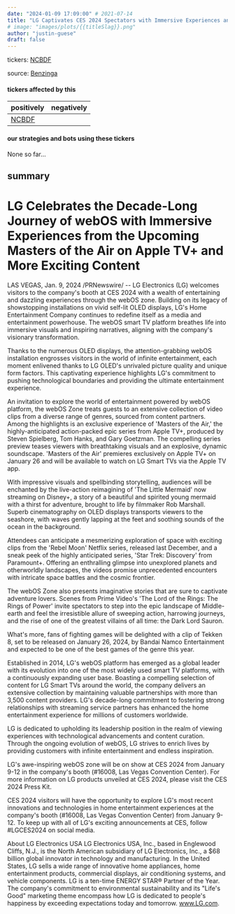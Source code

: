 ```yaml
---
date: "2024-01-09 17:09:00" # 2021-07-14
title: "LG Captivates CES 2024 Spectators with Immersive Experiences and Exciting Content, Celebrating a Decade of webOS"
# image: "images/plots/{{titleSlag}}.png"
author: "justin-guese"
draft: false
---
```

tickers: <a href='https://finance.yahoo.com/quote/NCBDF' target='_blank'>NCBDF</a> 

source: <a href='https://www.prnewswire.com/news-releases/lg-captivates-ces-2024-spectators-with-immersive-webos-experience-zone-302030210.html' target='_blank'>Benzinga</a>

#### tickers affected by this

| positively | negatively |
|------------|------------
| <a href='https://finance.yahoo.com/quote/NCBDF' target='_blank'>NCBDF</a> |  |

#### our strategies and bots using these tickers

None so far...

## summary

# LG Celebrates the Decade-Long Journey of webOS with Immersive Experiences from the Upcoming Masters of the Air on Apple TV+ and More Exciting Content

LAS VEGAS, Jan. 9, 2024 /PRNewswire/ -- LG Electronics (LG) welcomes visitors to the company's booth at CES 2024 with a wealth of entertaining and dazzling experiences through the webOS zone. Building on its legacy of showstopping installations on vivid self-lit OLED displays, LG's Home Entertainment Company continues to redefine itself as a media and entertainment powerhouse. The webOS smart TV platform breathes life into immersive visuals and inspiring narratives, aligning with the company's visionary transformation.

Thanks to the numerous OLED displays, the attention-grabbing webOS installation engrosses visitors in the world of infinite entertainment, each moment enlivened thanks to LG OLED's unrivaled picture quality and unique form factors. This captivating experience highlights LG's commitment to pushing technological boundaries and providing the ultimate entertainment experience.

An invitation to explore the world of entertainment powered by webOS platform, the webOS Zone treats guests to an extensive collection of video clips from a diverse range of genres, sourced from content partners. Among the highlights is an exclusive experience of 'Masters of the Air,' the highly-anticipated action-packed epic series from Apple TV+, produced by Steven Spielberg, Tom Hanks, and Gary Goetzman. The compelling series preview teases viewers with breathtaking visuals and an explosive, dynamic soundscape. 'Masters of the Air' premieres exclusively on Apple TV+ on January 26 and will be available to watch on LG Smart TVs via the Apple TV app.

With impressive visuals and spellbinding storytelling, audiences will be enchanted by the live-action reimagining of 'The Little Mermaid' now streaming on Disney+, a story of a beautiful and spirited young mermaid with a thirst for adventure, brought to life by filmmaker Rob Marshall. Superb cinematography on OLED displays transports viewers to the seashore, with waves gently lapping at the feet and soothing sounds of the ocean in the background.

Attendees can anticipate a mesmerizing exploration of space with exciting clips from the 'Rebel Moon' Netflix series, released last December, and a sneak peek of the highly anticipated series, 'Star Trek: Discovery' from Paramount+. Offering an enthralling glimpse into unexplored planets and otherworldly landscapes, the videos promise unprecedented encounters with intricate space battles and the cosmic frontier.

The webOS Zone also presents imaginative stories that are sure to captivate adventure lovers. Scenes from Prime Video's 'The Lord of the Rings: The Rings of Power' invite spectators to step into the epic landscape of Middle-earth and feel the irresistible allure of sweeping action, harrowing journeys, and the rise of one of the greatest villains of all time: the Dark Lord Sauron.

What's more, fans of fighting games will be delighted with a clip of Tekken 8, set to be released on January 26, 2024, by Bandai Namco Entertainment and expected to be one of the best games of the genre this year.

Established in 2014, LG's webOS platform has emerged as a global leader with its evolution into one of the most widely used smart TV platforms, with a continuously expanding user base. Boasting a compelling selection of content for LG Smart TVs around the world, the company delivers an extensive collection by maintaining valuable partnerships with more than 3,500 content providers. LG's decade-long commitment to fostering strong relationships with streaming service partners has enhanced the home entertainment experience for millions of customers worldwide.

LG is dedicated to upholding its leadership position in the realm of viewing experiences with technological advancements and content curation. Through the ongoing evolution of webOS, LG strives to enrich lives by providing customers with infinite entertainment and endless inspiration.

LG's awe-inspiring webOS zone will be on show at CES 2024 from January 9-12 in the company's booth (#16008, Las Vegas Convention Center). For more information on LG products unveiled at CES 2024, please visit the CES 2024 Press Kit.

CES 2024 visitors will have the opportunity to explore LG's most recent innovations and technologies in home entertainment experiences at the company's booth (#16008, Las Vegas Convention Center) from January 9-12. To keep up with all of LG's exciting announcements at CES, follow #LGCES2024 on social media.

About LG Electronics USA
LG Electronics USA, Inc., based in Englewood Cliffs, N.J., is the North American subsidiary of LG Electronics, Inc., a $68 billion global innovator in technology and manufacturing. In the United States, LG sells a wide range of innovative home appliances, home entertainment products, commercial displays, air conditioning systems, and vehicle components. LG is a ten-time ENERGY STAR® Partner of the Year. The company's commitment to environmental sustainability and its "Life's Good" marketing theme encompass how LG is dedicated to people's happiness by exceeding expectations today and tomorrow. www.LG.com.